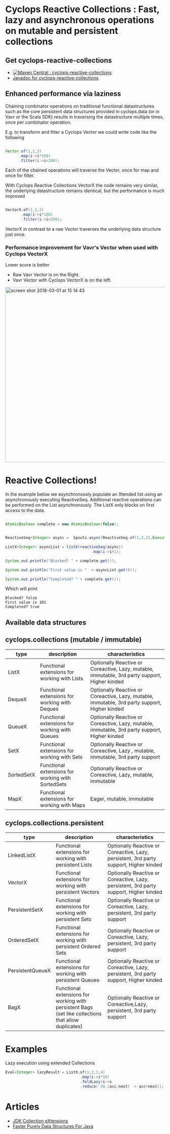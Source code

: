 # Cyclops Reactive Collections : Fast, lazy and asynchronous operations on mutable and persistent collections


## Get cyclops-reactive-collections


* [![Maven Central : cyclops-reactive-collections](https://maven-badges.herokuapp.com/maven-central/com.oath.cyclops/cyclops-reactive-collections/badge.svg)](https://maven-badges.herokuapp.com/maven-central/com.oath.cyclops/cyclops-reactive-collections)
* [Javadoc for cyclops-reactive-collections](http://www.javadoc.io/doc/com.oath.cyclops/cyclops-reactive-collections)


## Enhanced performance via laziness

Chaining combinator operations on traditional functional datastructures such as the core persistent data structures provided in cyclops.data (or in Vavr or the Scala SDK) results in traversing the datastructure multiple times, once per combinator operation.

E.g. to transform and filter a Cyclops Vector we could write code like the following
```java

Vector.of(1,2,3)
      .map(i->i*100)
      .filter(i->i<200);

```
Each of the chained operations will traverse the Vector, once for map and once for filter.

With Cyclops Reactive Collections VectorX the code remains very similar, the underlying datastructure remains identical, but the performance is much improved

```java

VectorX.of(1,2,3)
       .map(i->i*100)
       .filter(i->i<200);

```
VectorX in contrast to a raw Vector traverses the underlying data structure just once.

### Performance improvement for Vavr's Vector when used with Cyclops VectorX

Lower score is better

* Raw Vavr Vector is on the Right.
* Vavr Vector with Cyclops VectorX is on the left.
<img width="553" alt="screen shot 2018-03-01 at 15 14 43" src="https://user-images.githubusercontent.com/9964792/36852335-4e02c0a2-1d63-11e8-9a81-ec600ee39c30.png">


# Reactive Collections!

In the example below we asynchronously populate an Xtended list using an asynchronously executing ReactiveSeq. Additional reactive operations can be performed on the List asynchronously.
The ListX only blocks on first access to the data.

```java

AtomicBoolean complete = new AtomicBoolean(false);


ReactiveSeq<Integer> async =  Spouts.async(ReactiveSeq.of(1,2,3),Executors.newFixedThreadPool(1));

ListX<Integer> asyncList = listX(reactiveSeq(async))
                                      .map(i->i+1);

System.out.println("Blocked? " + complete.get());

System.out.println("First value is "  + asyncList.get(0));

System.out.println("Completed? " + complete.get());
```
Which will print

```
Blocked? false
First value is 101
Completed? true
```

## Available data structures

## cyclops.collections (mutable / immutable)

| type | description | characteristics |
|------|-------------|-----------------|
| ListX     | Functional extensions for working with Lists            | Optionally Reactive or Coreactive, Lazy, mutable, immutable, 3rd party support, Higher kinded                 |
| DequeX     | Functional extensions for working with Deques            | Optionally Reactive or Coreactive, Lazy, mutable, immutable, 3rd party support, Higher kinded                 |
| QueueX     | Functional extensions for working with Queues            | Optionally Reactive or Coreactive, Lazy, mutable, immutable, 3rd party support, Higher kinded                 |
| SetX     | Functional extensions for working with Sets            | Optionally Reactive or Coreactive, Lazy , mutable, immutable, 3rd party support                |
| SortedSetX     | Functional extensions for working with SortedSets            | Optionally Reactive or Coreactive, Lazy, mutable, immutable                 |
| MapX     | Functional extensions for working with Maps            | Eager, mutable, immutable                 |

## cyclops.collections.persistent

| type | description | characteristics |
|------|-------------|-----------------|
| LinkedListX     | Functional extensions for working with persistent Lists            | Optionally Reactive or Coreactive, Lazy, persistent, 3rd party support, Higher kinded                 |
| VectorX     | Functional extensions for working with persistent Vectors            | Optionally Reactive or Coreactive, Lazy, persistent, 3rd party support, Higher kinded                 |
| PersistentSetX     | Functional extensions for working with persistent Sets            | Optionally Reactive or Coreactive, Lazy, persistent, 3rd party support                 |
| OrderedSetX     | Functional extensions for working with persistent Ordered Sets            | Optionally Reactive or Coreactive, Lazy, persistent, 3rd party support                 |
| PersistentQueueX     | Functional extensions for working with persistent Queues           | Optionally Reactive or Coreactive, Lazy, persistent, 3rd party support, Higher kinded                 |
| BagX     | Functional extensions for working with persistent Bags (set like collections that allow duplicates)          | Optionally Reactive or Coreactive,Lazy, persistent, 3rd party support                 |



# Examples

Lazy execution using extended Collections
```java
Eval<Integer> lazyResult = ListX.of(1,2,3,4)
                                 .map(i->i*10)
                                 .foldLazy(s->s
                                 .reduce( 50,(acc,next) -> acc+next));
```

# Articles

* [JDK Collection eXtensions](https://medium.com/@johnmcclean/extending-jdk-8-collections-8ae8d43dd75e#.tn7ctbaks)
* [Faster Purely Data Structures For Java](https://medium.com/@johnmcclean/the-rise-and-rise-of-java-functional-data-structures-63782436f93b)
